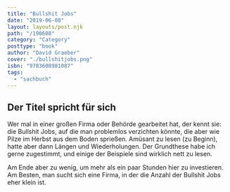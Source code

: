 ```yaml
---
title: "Bullshit Jobs"
date: "2019-06-08"
layout: layouts/post.njk
path: "/190608"
category: "Category"
posttype: "book"
author: "David Graeber"
cover: "./bullshitjobs.png"
isbn: "9783608981087"
tags:
  - "sachbuch"
---
```


## Der Titel spricht für sich

Wer mal in einer großen Firma oder Behörde gearbeitet hat, der kennt sie: die Bullshit Jobs, auf die man problemlos verzichten könnte, die aber wie Pilze im Herbst aus dem Boden sprießen. Amüsant zu lesen (zu Beginn), hatte aber dann Längen und Wiederholungen. Der Grundthese habe ich gerne zugestimmt, und einige der Beispiele sind wirklich nett zu lesen.

Am Ende aber zu wenig, um mehr als ein paar Stunden hier zu investieren. Am Besten, man sucht sich eine Firma, in der die Anzahl der Bullshit Jobs eher klein ist.
